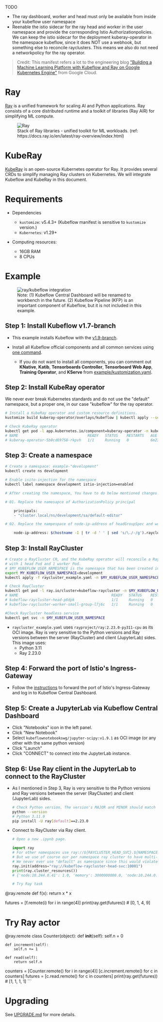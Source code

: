 TODO
- The ray dashboard, worker and head must only be available from inside your kubeflow user namespace
- Reenable the istio sidecar for the ray head and worker in the user namespace and provide the corresponding Istio Authorizationpolicies. We can keep the istio sidecar for the deployment kuberay-operator in the namespace kubeflow, since it does NOT use a webhook, but something else to reconcile rayclusters. This means we also do not need a networkpolicy for the ray operator.


> Credit: This manifest refers a lot to the engineering blog ["Building a Machine Learning Platform with Kubeflow and Ray on Google Kubernetes Engine"](https://cloud.google.com/blog/products/ai-machine-learning/build-a-ml-platform-with-kubeflow-and-ray-on-gke) from Google Cloud.

# Ray
[Ray](https://github.com/ray-project/ray) is a unified framework for scaling AI and Python applications. Ray consists of a core distributed runtime and a toolkit of libraries (Ray AIR) for simplifying ML compute.

<figure>
  <img
  src="assets/map-of-ray.png"
  alt="Ray">
  <figcaption>Stack of Ray libraries - unified toolkit for ML workloads. (ref: https://docs.ray.io/en/latest/ray-overview/index.html)</figcaption>
</figure>

# KubeRay
[KubeRay](https://github.com/ray-project/kuberay) is an open-source Kubernetes operator for Ray. It provides several CRDs to simplify managing Ray clusters on Kubernetes. We will integrate Kubeflow and KubeRay in this document.

# Requirements
* Dependencies
    * `kustomize`: v5.4.3+ (Kubeflow manifest is sensitive to `kustomize` version.)
    * `Kubernetes`: v1.29+

* Computing resources:
    * 16GB RAM
    * 8 CPUs

# Example
<figure>
  <img
  src="assets/architecture.svg"
  alt="ray/kubeflow integration">
  <figcaption>Note: (1) Kubeflow Central Dashboard will be renamed to workbench in the future. (2) Kubeflow Pipeline (KFP) is an important component of Kubeflow, but it is not included in this example.</figcaption>
</figure>

## Step 1: Install Kubeflow v1.7-branch
* This example installs Kubeflow with the [v1.9-branch](https://github.com/kubeflow/manifests/tree/v1.9-branch).

* Install all Kubeflow official components and all common services using [one command](https://github.com/kubeflow/manifests/tree/v1.7-branch#install-with-a-single-command).
    * If you do not want to install all components, you can comment out **KNative**, **Katib**, **Tensorboards Controller**, **Tensorboard Web App**, **Training Operator**, and **KServe** from [example/kustomization.yaml](https://github.com/kubeflow/manifests/blob/v1.7-branch/example/kustomization.yaml).

## Step 2: Install KubeRay operator

We never ever break Kubernetes standards and do not use the "default" namespace, but a proper one, in our case "kubeflow" for the ray operator.

```sh
# Install a KubeRay operator and custom resource definitions.
kustomize build kuberay-operator/overlays/kubeflow | kubectl apply --server-side -f -

# Check KubeRay operator
kubectl get pod -l app.kubernetes.io/component=kuberay-operator -n kubeflow
# NAME                                READY   STATUS    RESTARTS   AGE
# kuberay-operator-5b8cd69758-rkpvh   1/1     Running   0          6m23s
```
## Step 3: Create a namespace
```sh
# Create a namespace: example-"development"
kubectl create ns development

# Enable isito-injection for the namespace
kubectl label namespace development istio-injection=enabled

# After creating the namespace, You have to do below mentioned changes in raycluster_example.yaml file(Required changes are also mentioned as comments in yaml file itself) 

# 01. Replace the namesapce of AuthorizationPolicy principal  

    principals:
    - "cluster.local/ns/development/sa/default-editor"

# 02. Replace the nampespace of node-ip-address of headGroupSpec and workerGroupSpec

    node-ip-address: $(hostname -I | tr -d ' ' | sed 's/\./-/g').raycluster-istio-headless-svc.development.svc.cluster.local
```

## Step 3: Install RayCluster
```sh
# Create a RayCluster CR, and the KubeRay operator will reconcile a Ray cluster
# with 1 head Pod and 1 worker Pod.
# $MY_KUBEFLOW_USER_NAMESPACE is the namesapce that has been created in the above step.
export MY_KUBEFLOW_USER_NAMESPACE=development
kubectl apply -f raycluster_example.yaml -n $MY_KUBEFLOW_USER_NAMESPACE

# Check RayCluster
kubectl get pod -l ray.io/cluster=kubeflow-raycluster -n $MY_KUBEFLOW_USER_NAMESPACE
# NAME                                           READY   STATUS    RESTARTS   AGE
# kubeflow-raycluster-head-p6dpk                 1/1     Running   0          70s
# kubeflow-raycluster-worker-small-group-l7j6c   1/1     Running   0          70s

#Check Raycluster headless service
kubectl get svc -n $MY_KUBEFLOW_USER_NAMESPACE
```
* `raycluster_example.yaml` uses `rayproject/ray:2.23.0-py311-cpu` as its OCI image. Ray is very sensitive to the Python versions and Ray versions between the server (RayCluster) and client (JupyterLab) sides. This image uses:
    * Python 3.11
    * Ray 2.23.0

## Step 4: Forward the port of Istio's Ingress-Gateway
* Follow the [instructions](https://github.com/kubeflow/manifests/tree/v1.7-branch#port-forward) to forward the port of Istio's Ingress-Gateway and log in to Kubeflow Central Dashboard.

## Step 5: Create a JupyterLab via Kubeflow Central Dashboard
* Click "Notebooks" icon in the left panel.
* Click "New Notebook"
* Select `kubeflownotebookswg/jupyter-scipy:v1.9.1` as OCI image (or any other with the same python version)
* Click "Launch"
* Click "CONNECT" to connect into the JupyterLab instance.

## Step 6: Use Ray client in the JupyterLab to connect to the RayCluster
* As I mentioned in Step 3, Ray is very sensitive to the Python versions and Ray versions between the server (RayCluster) and client (JupyterLab) sides.
    ```sh
    # Check Python version. The version's MAJOR and MINOR should match with RayCluster (i.e. Python 3.11.9)
    python --version 
    # Python 3.11.9
    pip install -U ray[default]==2.23.0
    ```
* Connect to RayCluster via Ray client.
    ```python
    # Open a new .ipynb page.

    import ray
    # For other namespaces use ray://${RAYCLUSTER_HEAD_SVC}.${NAMESPACE}.svc.cluster.local:${RAY_CLIENT_PORT}
    # But we use of course our per namespace ray cluster to have multi-tenancy and
    # We never ever use "default" as namespace since this would violate Kubernetes standards
    ray.init(address="ray://kubeflow-raycluster-head-svc:10001")
    print(ray.cluster_resources())
    # {'node:10.244.0.41': 1.0, 'memory': 3000000000.0, 'node:10.244.0.40': 1.0, 'object_store_memory': 805386239.0, 'CPU': 2.0}

    # Try Ray task
@ray.remote
def f(x):
    return x * x

futures = [f.remote(i) for i in range(4)]
print(ray.get(futures)) # [0, 1, 4, 9]

# Try Ray actor
@ray.remote
class Counter(object):
    def __init__(self):
        self.n = 0

    def increment(self):
        self.n += 1

    def read(self):
        return self.n

counters = [Counter.remote() for i in range(4)]
[c.increment.remote() for c in counters]
futures = [c.read.remote() for c in counters]
print(ray.get(futures)) # [1, 1, 1, 1]
    ```

# Upgrading
See [UPGRADE.md](UPGRADE.md) for more details.
